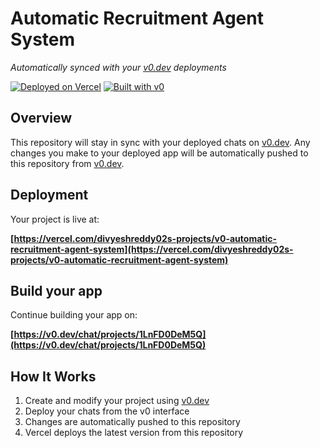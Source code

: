 # Automatic Recruitment Agent System

*Automatically synced with your [v0.dev](https://v0.dev) deployments*

[![Deployed on Vercel](https://img.shields.io/badge/Deployed%20on-Vercel-black?style=for-the-badge&logo=vercel)](https://vercel.com/divyeshreddy02s-projects/v0-automatic-recruitment-agent-system)
[![Built with v0](https://img.shields.io/badge/Built%20with-v0.dev-black?style=for-the-badge)](https://v0.dev/chat/projects/1LnFD0DeM5Q)

## Overview

This repository will stay in sync with your deployed chats on [v0.dev](https://v0.dev).
Any changes you make to your deployed app will be automatically pushed to this repository from [v0.dev](https://v0.dev).

## Deployment

Your project is live at:

**[https://vercel.com/divyeshreddy02s-projects/v0-automatic-recruitment-agent-system](https://vercel.com/divyeshreddy02s-projects/v0-automatic-recruitment-agent-system)**

## Build your app

Continue building your app on:

**[https://v0.dev/chat/projects/1LnFD0DeM5Q](https://v0.dev/chat/projects/1LnFD0DeM5Q)**

## How It Works

1. Create and modify your project using [v0.dev](https://v0.dev)
2. Deploy your chats from the v0 interface
3. Changes are automatically pushed to this repository
4. Vercel deploys the latest version from this repository